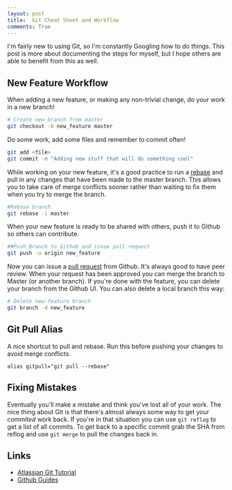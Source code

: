 ```yaml
---
layout: post
title:  Git Cheat Sheet and Workflow
comments: True
---
```


I'm fairly new to using Git, so I'm constantly Googling how to do things.  This post is more about documenting the steps for myself, but I hope others are able to benefit from this as well.

## New Feature Workflow

When adding a new feature, or making any non-trivial change, do your work in a new branch!

``` bash
# Create new branch from master
git checkout -b new_feature master
```

Do some work, add some files and remember to commit often!

```bash
git add <file>
git commit -m "Adding new stuff that will do something cool"
```

While working on your new feature, it's a good practice to run a [rebase](https://help.github.com/articles/about-git-rebase/) and pull in any changes that have been made to the master branch.  This allows you to take care of merge conflicts sooner rather than waiting to fix them when you try to merge the branch.

```bash
#Rebase branch
git rebase -i master
```

When your new feature is ready to be shared with others, push it to Github so others can contribute.

```bash
##Push Branch to Github and issue pull request
git push -u origin new_feature
```

Now you can issue a [pull request](https://help.github.com/articles/using-pull-requests/) from Github.  It's always good to have peer review.  When your request has been approved you can merge the branch to Master (or another branch).  If you're done with the feature, you can delete your branch from the Github UI.  You can also delete a local branch this way:

```bash
# Delete new-feature branch
git branch -d new_feature
```

## Git Pull Alias

A nice shortcut to pull and rebase.  Run this before pushing your changes to avoid merge conflicts.

```
alias gitpull="git pull --rebase"
```

## Fixing Mistakes

Eventually you'll make a mistake and think you've lost all of your work.  The nice thing about Git is that there's almost always some way to get your *commited* work back.  If you're in that situation you can use `git reflog` to get a list of all commits.  To get back to a specific commit grab the SHA from reflog and use `git merge` to pull the changes back in.

## Links

* [Atlassian Git Tutorial](https://www.atlassian.com/git/tutorials/syncing)
* [Github Guides](https://guides.github.com/)
